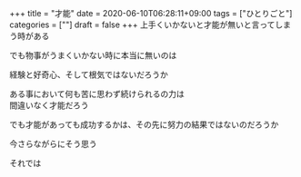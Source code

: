 +++
title = "才能"
date = 2020-06-10T06:28:11+09:00
tags = ["ひとりごと"]
categories = [""]
draft = false
+++
上手くいかないと才能が無いと言ってしまう時がある

でも物事がうまくいかない時に本当に無いのは

経験と好奇心、そして根気ではないだろうか

ある事において何も苦に思わず続けられるの力は  
間違いなく才能だろう

でも才能があっても成功するかは、その先に努力の結果ではないのだろうか

今さらながらにそう思う

それでは
